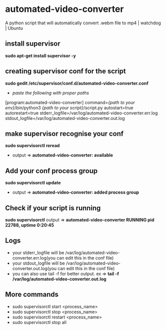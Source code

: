 # automated-video-converter
A python script that will automatically convert .webm file to mp4 | watchdog | Ubuntu
  

## install supervisor
**sudo apt-get install supervisor -y**


## creating supervisor conf for the script
 **sudo gedit /etc/supervisor/conf.d/automated-video-converter.conf**
 - *paste the following with proper paths*

[program:automated-video-converter]
command=*{path to your env}*/bin/python3 *{path to your script}*/script.py
autostart=true
autorestart=true
stderr_logfile=/var/log/automated-video-converter.err.log
stdout_logfile=/var/log/automated-video-converter.out.log


## make supervisor recognise your conf
**sudo supervisorctl reread**
- output => **automated-video-converter: available**


## Add your conf process group
**sudo supervisorctl update**
- output => **automated-video-converter: added process group**

## Check if your script is running
**sudo supervisorctl**
output => **automated-video-converter        RUNNING   pid 22788, uptime 0:20:45**

## Logs
- your stderr_logfile will be /var/log/automated-video-converter.err.log(you can edit this in the conf file)
- your stdout_logfile will be /var/log/automated-video-converter.out.log(you can edit this in the conf file)
- you can also use tail -f for better output. ex => **tail -f /var/log/automated-video-converter.out.log**

## More commands
 - sudo supervisorctl start <process_name>
 - sudo supervisorctl stop <process_name>
 - sudo supervisorctl restart <process_name>
 - sudo supervisorctl stop all